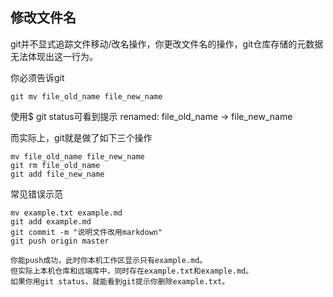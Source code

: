 ## 修改文件名

git并不显式追踪文件移动/改名操作，你更改文件名的操作，git仓库存储的元数据无法体现出这一行为。

 

你必须告诉git

```
git mv file_old_name file_new_name
```



使用$ git status可看到提示 renamed: file_old_name -> file_new_name



而实际上，git就是做了如下三个操作

```
mv file_old_name file_new_name
git rm file_old_name
git add file_new_name
```



常见错误示范

```
mv example.txt example.md
git add example.md
git commit -m "说明文件改用markdown"
git push origin master

你能push成功，此时你本机工作区显示只有example.md。
但实际上本机仓库和远端库中，同时存在example.txt和example.md。
如果你用git status，就能看到git提示你删除example.txt。
```
